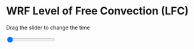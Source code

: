 <h1>WRF Level of Free Convection (LFC)</h1>
<p>Drag the slider to change the time</p>

<div class="slidecontainer">
<input oninput='setImage(this)' class="slider" type="range" min="0" max="3" value="0" step="1" />
<img id='img'/>
</div>

<script>
var img = document.getElementById('img');
var img_array = ['/assets/images/wrf/lc_wrfout_d01_2020-05-01_12:00:00.png',
'/assets/images/wrf/lc_wrfout_d01_2020-05-01_13:00:00.png',
'/assets/images/wrf/lc_wrfout_d01_2020-05-01_14:00:00.png',];
function setImage(obj)
{
        var value = obj.value;
        img.src = img_array[value];

}
</script>
